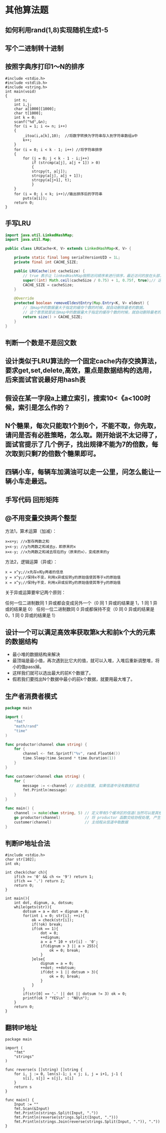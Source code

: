 # 其他算法题

## 如何利用rand(1,8)实现随机生成1-5

## 写个二进制转十进制

## 按照字典序打印1～N的排序

```
#include <stdio.h>
#include <stdlib.h>
#include <string.h>
int main(void)
{
    int n;
    int i,j;
    char a[1000][1000];
    char t[1000];
    int k = 0;
    scanf("%d",&n);
    for (i = 1; i <= n; i++)
    {
        _itoa(i,a[k],10);  //将数字转换为字符串存入到字符串数组a中
        k++;
    }
    for (i = 0; i < k - 1; i++) //将字符串排序
    {
        for (j = 0; j < k - 1 - i;j++)
            if (strcmp(a[j], a[j + 1]) > 0)
            {
            strcpy(t, a[j]);
            strcpy(a[j], a[j + 1]);
            strcpy(a[j+1], t);
            }
    }
    for (i = 0; i < k; i++)//输出排序后的字符串
        puts(a[i]);
    return 0;
}
```

## 手写LRU

```java
import java.util.LinkedHashMap;
import java.util.Map;

public class LRUCache<K, V> extends LinkedHashMap<K, V> {

    private static final long serialVersionUID = 1L;
    private final int CACHE_SIZE;

    public LRUCache(int cacheSize) { 
        // true 表示让 linkedHashMap按照访问顺序来进行排序，最近访问的放在头部，最老访问的放在尾部。
        super((int) Math.ceil(cacheSize / 0.75) + 1, 0.75f, true);// 这块就是设置一个hashmap的初始大小，同时最后一个true指的是让linkedhashmap按照访问顺序来进行排序，最近访问的放在头，最老访问的就在尾。
        CACHE_SIZE = cacheSize;
    }

    @Override
    protected boolean removeEldestEntry(Map.Entry<K, V> eldest) { 
        // 当map中的数据量大于指定的缓存个数的时候，就自动删除最老的数据。
        // 这个意思就是说当map中的数据量大于指定的缓存个数的时候，就自动删除最老的数据
        return size() > CACHE_SIZE;
    }
}
```

## 判断一个数是不是回文数

## 设计类似于LRU算法的一个固定cache内存交换算法，要求get,set,delete,高效，重点是数据结构的选用，后来面试官说最好用hash表

## 假设在某一字段a上建立索引，搜索10<《a<100时候，索引是怎么作的？

## N个糖果，每次只能取1个到6个，不能不取，你先取，请问是否有必胜策略，怎么取。刚开始说不太记得了，面试官提示了几个例子，找出规律不能为7的倍数，每次取到只剩7的倍数个糖果即可。

## 四辆小车，每辆车加满油可以走一公里，问怎么能让一辆小车走最远。

## 手写代码 回形矩阵

## @不用变量交换两个整型

方法1，算术运算（加减）：

```
x=x+y; //x暂存两数之和
y=x-y; //y为两数之和减去y，即原来的x
x=x-y; //x为两数之和减去现在的y（原来的x），变成原来的y
```

方法2，逻辑运算（异或）：

```
x = x^y;//x先存x和y两者的信息
y = x^y;//保持x不变，利用x异或反转y的原始值使其等于x的原始值
x = x^y;//保持y不变，利用x异或反转y的原始值使其等于y的原始值
```

关于异或运算要牢记两个原则：

任何一位二进制数同 1 异或都会变成另外一个（0 同 1 异或的结果是 1，1 同 1 异或的结果是 0）
任何一位二进制数同 0 异或都保持不变（0 同 0 异或的结果是 0，1 同 0 异或的结果是 1）

## 设计一个可以满足高效率获取第k大和前k个大的元素的数据结构

- 最小堆的数据结构来解决
- 最顶端是最小值，再次遇到比它大的值，就可以入堆，入堆后重新调整堆，将小的值pass掉。
- 这样我们就可以选出最大的前K个数据了。
- 假若我们要找出N个数据中最小的前k个数据，就要用最大堆了。

## 生产者消费者模式

```go
package main

import (
    "fmt"
    "math/rand"
    "time"
)

func productor(channel chan string) {
    for {
        channel <- fmt.Sprintf("%v", rand.Float64())
        time.Sleep(time.Second * time.Duration(1))
    }
}

func customer(channel chan string) {
    for {
        message := <-channel // 此处会阻塞, 如果信道中没有数据的话
        fmt.Println(message)
    }
}

func main() {
    channel := make(chan string, 5) // 定义带有5个缓冲区的信道(当然可以是其他数字)
    go productor(channel)           // 将 productor 函数交给协程处理, 产生的结果传入信道中
    customer(channel)               // 主线程从信道中取数据
}
```

## 判断IP地址合法

```
#include <stdio.h>
char str[102];
int ok;

int check(char ch){
    if(ch >= '0' && ch <= '9') return 1;
    if(ch == '.') return 2;
    return 0;
}

int main(){
    int dot, dignum, a, dotsum;
    while(gets(str)){
        dotsum = a = dot = dignum = 0;
        for(int i = 0; str[i]; ++i){
            ok = check(str[i]);
            if(!ok) break;
            if(ok == 1){
                dot = 0;
                ++dignum;
                a = a * 10 + str[i] - '0';
                if(dignum > 3 || a > 255){
                    ok = 0; break;
                }
            }else{
                dignum = a = 0;
                ++dot; ++dotsum;
                if(dot > 1 || dotsum > 3){
                    ok = 0; break;
                }
            }
        }
        if(str[0] == '.' || dot || dotsum != 3) ok = 0;
        printf(ok ? "YES\n" : "NO\n");
    }
    return 0;
}
```

## 翻转IP地址

```
package main

import (
    "fmt"
    "strings"
)

func reverse(s []string) []string {
    for i, j := 0, len(s)-1; i < j; i, j = i+1, j-1 {
        s[i], s[j] = s[j], s[i]
    }
    return s
}

func main() {
    Input := ""
    fmt.Scan(&Input)
    fmt.Println(strings.Split(Input, "."))
    fmt.Println(reverse(strings.Split(Input, ".")))
    fmt.Println(strings.Join(reverse(strings.Split(Input, ".")), "."))
}
```